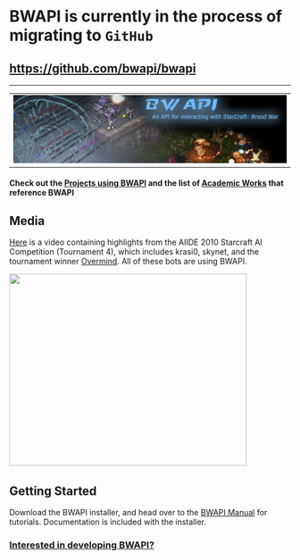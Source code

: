# BWAPI is currently in the process of migrating to `GitHub` #
## https://github.com/bwapi/bwapi ##


---


<table align='center'>
<tr>
<td align='center'>
<img src='bwapi3.jpg' />
</td>
</tr>
</table>

#### Check out the [Projects using BWAPI](Projects.md) and the list of [Academic Works](Academics.md) that reference BWAPI ####


## Media ##
[Here](http://www.youtube.com/watch?v=0Kn7Mm6NFf4) is a video containing highlights from the AIIDE 2010 Starcraft AI Competition (Tournament 4), which includes krasi0, skynet, and the tournament winner [Overmind](http://overmind.cs.berkeley.edu/). All of these bots are using BWAPI.

<a href='http://www.youtube.com/watch?feature=player_embedded&v=0Kn7Mm6NFf4' target='_blank'><img src='http://img.youtube.com/vi/0Kn7Mm6NFf4/0.jpg' width='425' height=344 /></a>

## Getting Started ##
Download the BWAPI installer, and head over to the [BWAPI Manual](BWAPIManual.md) for tutorials. Documentation is included with the installer.

### [Interested in developing BWAPI?](BWAPIDevelopment.md) ###
